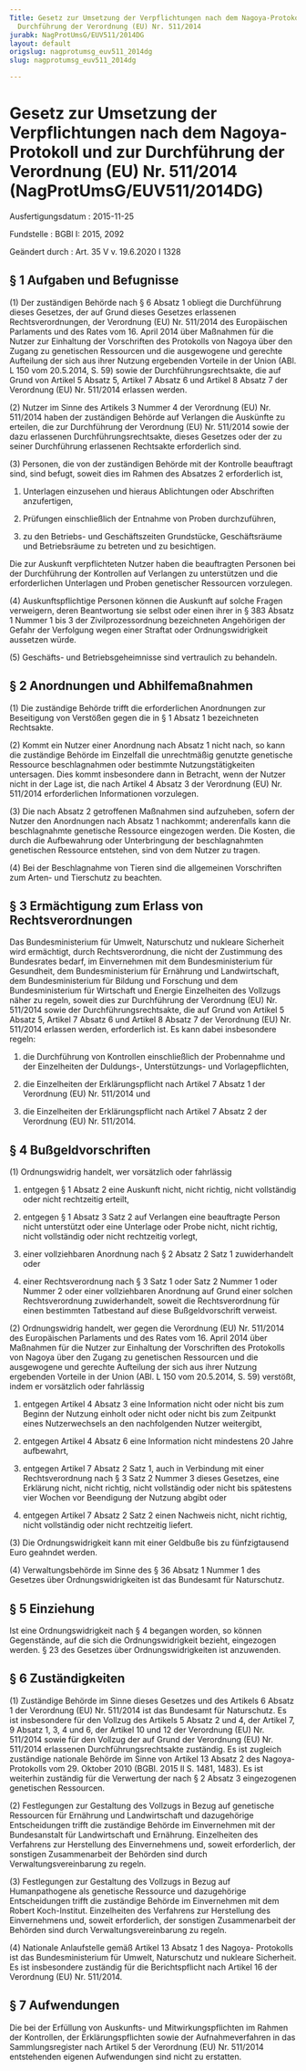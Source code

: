 ```yaml
---
Title: Gesetz zur Umsetzung der Verpflichtungen nach dem Nagoya-Protokoll und zur
  Durchführung der Verordnung (EU) Nr. 511/2014
jurabk: NagProtUmsG/EUV511/2014DG
layout: default
origslug: nagprotumsg_euv511_2014dg
slug: nagprotumsg_euv511_2014dg

---
```


# Gesetz zur Umsetzung der Verpflichtungen nach dem Nagoya-Protokoll und zur Durchführung der Verordnung (EU) Nr. 511/2014 (NagProtUmsG/EUV511/2014DG)

Ausfertigungsdatum
:   2015-11-25

Fundstelle
:   BGBl I: 2015, 2092

Geändert durch
:   Art. 35 V v. 19.6.2020 I 1328


## § 1 Aufgaben und Befugnisse

(1) Der zuständigen Behörde nach § 6 Absatz 1 obliegt die Durchführung
dieses Gesetzes, der auf Grund dieses Gesetzes erlassenen
Rechtsverordnungen, der Verordnung (EU) Nr. 511/2014 des Europäischen
Parlaments und des Rates vom 16. April 2014 über Maßnahmen für die
Nutzer zur Einhaltung der Vorschriften des Protokolls von Nagoya über
den Zugang zu genetischen Ressourcen und die ausgewogene und gerechte
Aufteilung der sich aus ihrer Nutzung ergebenden Vorteile in der Union
(ABl. L 150 vom 20.5.2014, S. 59) sowie der Durchführungsrechtsakte,
die auf Grund von Artikel 5 Absatz 5, Artikel 7 Absatz 6 und Artikel 8
Absatz 7 der Verordnung (EU) Nr. 511/2014 erlassen werden.

(2) Nutzer im Sinne des Artikels 3 Nummer 4 der Verordnung (EU) Nr.
511/2014 haben der zuständigen Behörde auf Verlangen die Auskünfte zu
erteilen, die zur Durchführung der Verordnung (EU) Nr. 511/2014 sowie
der dazu erlassenen Durchführungsrechtsakte, dieses Gesetzes oder der
zu seiner Durchführung erlassenen Rechtsakte erforderlich sind.

(3) Personen, die von der zuständigen Behörde mit der Kontrolle
beauftragt sind, sind befugt, soweit dies im Rahmen des Absatzes 2
erforderlich ist,

1.  Unterlagen einzusehen und hieraus Ablichtungen oder Abschriften
    anzufertigen,


2.  Prüfungen einschließlich der Entnahme von Proben durchzuführen,


3.  zu den Betriebs- und Geschäftszeiten Grundstücke, Geschäftsräume und
    Betriebsräume zu betreten und zu besichtigen.



Die zur Auskunft verpflichteten Nutzer haben die beauftragten Personen
bei der Durchführung der Kontrollen auf Verlangen zu unterstützen und
die erforderlichen Unterlagen und Proben genetischer Ressourcen
vorzulegen.

(4) Auskunftspflichtige Personen können die Auskunft auf solche Fragen
verweigern, deren Beantwortung sie selbst oder einen ihrer in § 383
Absatz 1 Nummer 1 bis 3 der Zivilprozessordnung bezeichneten
Angehörigen der Gefahr der Verfolgung wegen einer Straftat oder
Ordnungswidrigkeit aussetzen würde.

(5) Geschäfts- und Betriebsgeheimnisse sind vertraulich zu behandeln.


## § 2 Anordnungen und Abhilfemaßnahmen

(1) Die zuständige Behörde trifft die erforderlichen Anordnungen zur
Beseitigung von Verstößen gegen die in § 1 Absatz 1 bezeichneten
Rechtsakte.

(2) Kommt ein Nutzer einer Anordnung nach Absatz 1 nicht nach, so kann
die zuständige Behörde im Einzelfall die unrechtmäßig genutzte
genetische Ressource beschlagnahmen oder bestimmte Nutzungstätigkeiten
untersagen. Dies kommt insbesondere dann in Betracht, wenn der Nutzer
nicht in der Lage ist, die nach Artikel 4 Absatz 3 der Verordnung (EU)
Nr. 511/2014 erforderlichen Informationen vorzulegen.

(3) Die nach Absatz 2 getroffenen Maßnahmen sind aufzuheben, sofern
der Nutzer den Anordnungen nach Absatz 1 nachkommt; anderenfalls kann
die beschlagnahmte genetische Ressource eingezogen werden. Die Kosten,
die durch die Aufbewahrung oder Unterbringung der beschlagnahmten
genetischen Ressource entstehen, sind von dem Nutzer zu tragen.

(4) Bei der Beschlagnahme von Tieren sind die allgemeinen Vorschriften
zum Arten- und Tierschutz zu beachten.


## § 3 Ermächtigung zum Erlass von Rechtsverordnungen

Das Bundesministerium für Umwelt, Naturschutz und nukleare Sicherheit
wird ermächtigt, durch Rechtsverordnung, die nicht der Zustimmung des
Bundesrates bedarf, im Einvernehmen mit dem Bundesministerium für
Gesundheit, dem Bundesministerium für Ernährung und Landwirtschaft,
dem Bundesministerium für Bildung und Forschung und dem
Bundesministerium für Wirtschaft und Energie Einzelheiten des Vollzugs
näher zu regeln, soweit dies zur Durchführung der Verordnung (EU) Nr.
511/2014 sowie der Durchführungsrechtsakte, die auf Grund von Artikel
5 Absatz 5, Artikel 7 Absatz 6 und Artikel 8 Absatz 7 der Verordnung
(EU) Nr. 511/2014 erlassen werden, erforderlich ist. Es kann dabei
insbesondere regeln:

1.  die Durchführung von Kontrollen einschließlich der Probennahme und der
    Einzelheiten der Duldungs-, Unterstützungs- und Vorlagepflichten,


2.  die Einzelheiten der Erklärungspflicht nach Artikel 7 Absatz 1 der
    Verordnung (EU) Nr. 511/2014 und


3.  die Einzelheiten der Erklärungspflicht nach Artikel 7 Absatz 2 der
    Verordnung (EU) Nr. 511/2014.





## § 4 Bußgeldvorschriften

(1) Ordnungswidrig handelt, wer vorsätzlich oder fahrlässig

1.  entgegen § 1 Absatz 2 eine Auskunft nicht, nicht richtig, nicht
    vollständig oder nicht rechtzeitig erteilt,


2.  entgegen § 1 Absatz 3 Satz 2 auf Verlangen eine beauftragte Person
    nicht unterstützt oder eine Unterlage oder Probe nicht, nicht richtig,
    nicht vollständig oder nicht rechtzeitig vorlegt,


3.  einer vollziehbaren Anordnung nach § 2 Absatz 2 Satz 1 zuwiderhandelt
    oder


4.  einer Rechtsverordnung nach § 3 Satz 1 oder Satz 2 Nummer 1 oder
    Nummer 2 oder einer vollziehbaren Anordnung auf Grund einer solchen
    Rechtsverordnung zuwiderhandelt, soweit die Rechtsverordnung für einen
    bestimmten Tatbestand auf diese Bußgeldvorschrift verweist.




(2) Ordnungswidrig handelt, wer gegen die Verordnung (EU) Nr. 511/2014
des Europäischen Parlaments und des Rates vom 16. April 2014 über
Maßnahmen für die Nutzer zur Einhaltung der Vorschriften des
Protokolls von Nagoya über den Zugang zu genetischen Ressourcen und
die ausgewogene und gerechte Aufteilung der sich aus ihrer Nutzung
ergebenden Vorteile in der Union (ABl. L 150 vom 20.5.2014, S. 59)
verstößt, indem er vorsätzlich oder fahrlässig

1.  entgegen Artikel 4 Absatz 3 eine Information nicht oder nicht bis zum
    Beginn der Nutzung einholt oder nicht oder nicht bis zum Zeitpunkt
    eines Nutzerwechsels an den nachfolgenden Nutzer weitergibt,


2.  entgegen Artikel 4 Absatz 6 eine Information nicht mindestens 20 Jahre
    aufbewahrt,


3.  entgegen Artikel 7 Absatz 2 Satz 1, auch in Verbindung mit einer
    Rechtsverordnung nach § 3 Satz 2 Nummer 3 dieses Gesetzes, eine
    Erklärung nicht, nicht richtig, nicht vollständig oder nicht bis
    spätestens vier Wochen vor Beendigung der Nutzung abgibt oder


4.  entgegen Artikel 7 Absatz 2 Satz 2 einen Nachweis nicht, nicht
    richtig, nicht vollständig oder nicht rechtzeitig liefert.




(3) Die Ordnungswidrigkeit kann mit einer Geldbuße bis zu
fünfzigtausend Euro geahndet werden.

(4) Verwaltungsbehörde im Sinne des § 36 Absatz 1 Nummer 1 des
Gesetzes über Ordnungswidrigkeiten ist das Bundesamt für Naturschutz.


## § 5 Einziehung

Ist eine Ordnungswidrigkeit nach § 4 begangen worden, so können
Gegenstände, auf die sich die Ordnungswidrigkeit bezieht, eingezogen
werden. § 23 des Gesetzes über Ordnungswidrigkeiten ist anzuwenden.


## § 6 Zuständigkeiten

(1) Zuständige Behörde im Sinne dieses Gesetzes und des Artikels 6
Absatz 1 der Verordnung (EU) Nr. 511/2014 ist das Bundesamt für
Naturschutz. Es ist insbesondere für den Vollzug des Artikels 5 Absatz
2 und 4, der Artikel 7, 9 Absatz 1, 3, 4 und 6, der Artikel 10 und 12
der Verordnung (EU) Nr. 511/2014 sowie für den Vollzug der auf Grund
der Verordnung (EU) Nr. 511/2014 erlassenen Durchführungsrechtsakte
zuständig. Es ist zugleich zuständige nationale Behörde im Sinne von
Artikel 13 Absatz 2 des Nagoya-Protokolls vom 29. Oktober 2010 (BGBl.
2015 II S. 1481, 1483). Es ist weiterhin zuständig für die Verwertung
der nach § 2 Absatz 3 eingezogenen genetischen Ressourcen.

(2) Festlegungen zur Gestaltung des Vollzugs in Bezug auf genetische
Ressourcen für Ernährung und Landwirtschaft und dazugehörige
Entscheidungen trifft die zuständige Behörde im Einvernehmen mit der
Bundesanstalt für Landwirtschaft und Ernährung. Einzelheiten des
Verfahrens zur Herstellung des Einvernehmens und, soweit erforderlich,
der sonstigen Zusammenarbeit der Behörden sind durch
Verwaltungsvereinbarung zu regeln.

(3) Festlegungen zur Gestaltung des Vollzugs in Bezug auf
Humanpathogene als genetische Ressource und dazugehörige
Entscheidungen trifft die zuständige Behörde im Einvernehmen mit dem
Robert Koch-Institut. Einzelheiten des Verfahrens zur Herstellung des
Einvernehmens und, soweit erforderlich, der sonstigen Zusammenarbeit
der Behörden sind durch Verwaltungsvereinbarung zu regeln.

(4) Nationale Anlaufstelle gemäß Artikel 13 Absatz 1 des Nagoya-
Protokolls ist das Bundesministerium für Umwelt, Naturschutz und
nukleare Sicherheit. Es ist insbesondere zuständig für die
Berichtspflicht nach Artikel 16 der Verordnung (EU) Nr. 511/2014.


## § 7 Aufwendungen

Die bei der Erfüllung von Auskunfts- und Mitwirkungspflichten im
Rahmen der Kontrollen, der Erklärungspflichten sowie der
Aufnahmeverfahren in das Sammlungsregister nach Artikel 5 der
Verordnung (EU) Nr. 511/2014 entstehenden eigenen Aufwendungen sind
nicht zu erstatten.

